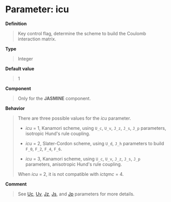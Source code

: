 # Parameter: icu

**Definition**

> Key control flag, determine the scheme to build the Coulomb interaction matrix.

**Type**

> Integer

**Default value**

> 1

**Component**

> Only for the **JASMINE** component.

**Behavior**

> There are three possible values for the *icu* parameter.
>
> * *icu* = 1, Kanamori scheme, using ``U_c``, ``U_v``, ``J_z``, ``J_s``, ``J_p`` parameters, isotropic Hund's rule coupling.
>
> * *icu* = 2, Slater-Cordon scheme, using ``U_d``, ``J_h`` parameters to build ``F_0``, ``F_2``, ``F_4``, ``F_6``.
>
> * *icu* = 3, Kanamori scheme, using ``U_c``, ``U_v``, ``J_z``, ``J_s``, ``J_p`` parameters, anisotropic Hund's rule coupling.
>
> When *icu* = 2, it is not compatible with *ictqmc* = 4.

**Comment**

> See [Uc](p_uc.md), [Uv](p_uv.md), [Jz](p_jz.md), [Js](p_js.md), and [Jp](p_jp.md) parameters for more details.
